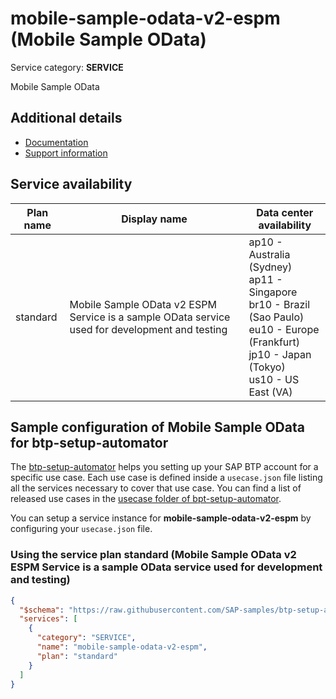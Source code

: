 # mobile-sample-odata-v2-espm (Mobile Sample OData)

Service category: **SERVICE**

Mobile Sample OData

## Additional details

- [Documentation](https://help.sap.com/viewer/468990a67780424a9e66eb096d4345bb/Cloud/en-US/1c2e51a24361487f8b0649702d59dd0f.html)
- [Support information](https://mobile-service-cockpit-web.cfapps.us10.hana.ondemand.com)

## Service availability

| Plan name | Display name | Data center availability  |
|------|----------------|---------------------------|
|  standard  |  Mobile Sample OData v2 ESPM Service is a sample OData service used for development and testing  | ap10 - Australia (Sydney)<br> ap11 - Singapore<br> br10 - Brazil (Sao Paulo)<br> eu10 - Europe (Frankfurt)<br> jp10 - Japan (Tokyo)<br> us10 - US East (VA)  |

## Sample configuration of **Mobile Sample OData** for btp-setup-automator

The [btp-setup-automator](https://github.com/SAP-samples/btp-setup-automator) helps you setting up your SAP BTP account for a specific use case. Each use case is defined inside a `usecase.json` file listing all the services necessary to cover that use case. You can find a list of released use cases in the [usecase folder of bpt-setup-automator](https://github.com/SAP-samples/btp-setup-automator/tree/main/usecases).

You can setup a service instance for **mobile-sample-odata-v2-espm** by configuring your `usecase.json` file.

### Using the service plan **standard** (Mobile Sample OData v2 ESPM Service is a sample OData service used for development and testing)

```json
{
  "$schema": "https://raw.githubusercontent.com/SAP-samples/btp-setup-automator/main/libs/btpsa-usecase.json",
  "services": [
    {
      "category": "SERVICE",
      "name": "mobile-sample-odata-v2-espm",
      "plan": "standard"
    }
  ]
}
```
